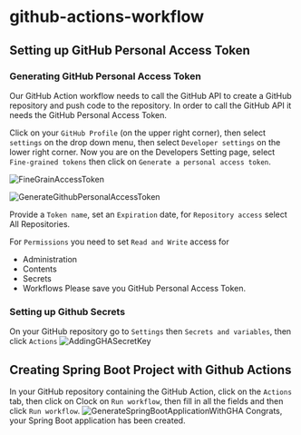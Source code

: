 # github-actions-workflow

## Setting up GitHub Personal Access Token
### Generating GitHub Personal Access Token
Our GitHub Action workflow needs to call the GitHub API to create a GitHub repository and push code to the repository. In order to call the GitHub API it needs the GitHub Personal Access Token.

Click on your `GitHub Profile` (on the upper right corner), then select `settings` on the drop down menu, then select `Developer settings` on the lower right corner. Now you are on the Developers Setting page, select `Fine-grained tokens` then click on `Generate a personal access token`.

![FineGrainAccessToken](https://github.com/yilengyao/github-actions-workflow/blob/main/media/images/FineGrainAccessToken.png)

![GenerateGithubPersonalAccessToken](https://github.com/yilengyao/github-actions-workflow/blob/main/media/images/GenerateGithubPersonalAccessToken.png)

Provide a `Token name`, set an `Expiration` date, for `Repository access` select All Repositories.

For `Permissions` you need to set `Read and Write` access for

- Administration
- Contents
- Secrets
- Workflows
Please save you GitHub Personal Access Token.

### Setting up Github Secrets
On your GitHub repository go to `Settings` then `Secrets and variables`, then click `Actions`
![AddingGHASecretKey](https://github.com/yilengyao/github-actions-workflow/blob/main/media/images/AddingGHASecretKey.png)

## Creating Spring Boot Project with Github Actions
In your GitHub repository containing the GitHub Action, click on the `Actions` tab, then click on Clock on `Run workflow`, then fill in all the fields and then click `Run workflow`.
![GenerateSpringBootApplicationWithGHA](https://github.com/yilengyao/github-actions-workflow/blob/main/media/images/GenerateSpringBootApplicationWithGHA.png)
Congrats, your Spring Boot application has been created.
